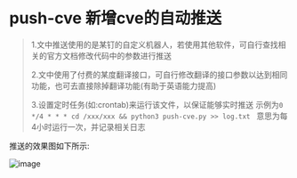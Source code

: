 # push-cve 新增cve的自动推送

> 1.文中推送使用的是某钉的自定义机器人，若使用其他软件，可自行查找相关的官方文档修改代码中的参数进行推送
> 
> 2.文中使用了付费的某度翻译接口，可自行修改翻译的接口参数以达到相同功能，也可去直接除掉翻译功能(有助于英语能力提高)
> 
> 3.设置定时任务(如:crontab)来运行该文件，以保证能够实时推送
> 示例为```0 */4 * * * cd /xxx/xxx && python3 push-cve.py >> log.txt ``` 意思为每4小时运行一次，并记录相关日志
> 

推送的效果图如下所示:

![image](https://github.com/fyccode/push-cve/assets/111268135/e8eaa095-699d-4b96-a00f-66767ae70c7d)
